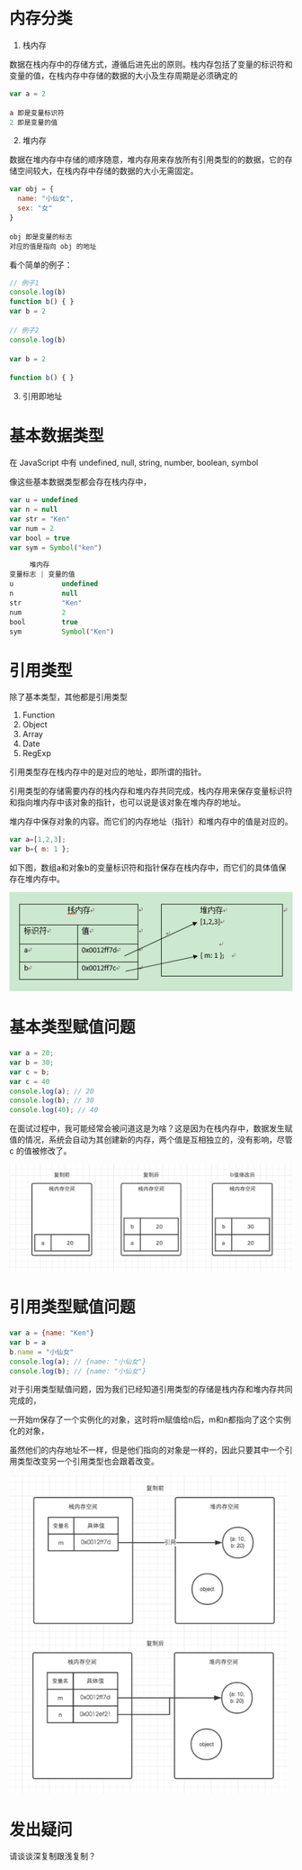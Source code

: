 # 内存分类

1. 栈内存

数据在栈内存中的存储方式，遵循后进先出的原则。栈内存包括了变量的标识符和变量的值，在栈内存中存储的数据的大小及生存周期是必须确定的

```js
var a = 2

a 即是变量标识符
2 即是变量的值
```

2. 堆内存

数据在堆内存中存储的顺序随意，堆内存用来存放所有引用类型的的数据，它的存储空间较大，在栈内存中存储的数据的大小无需固定。

```js
var obj = {
  name: "小仙女",
  sex: "女"
}

obj 即是变量的标志
对应的值是指向 obj 的地址
```

看个简单的例子：

```js
// 例子1
console.log(b)
function b() { }
var b = 2

// 例子2
console.log(b)

var b = 2

function b() { }
```

3. 引用即地址

# 基本数据类型

在 JavaScript 中有 undefined, null, string, number, boolean, symbol

像这些基本数据类型都会存在栈内存中，

```js
var u = undefined
var n = null
var str = "Ken"
var num = 2
var bool = true
var sym = Symbol("ken")
```

```js
     堆内存
变量标志 | 变量的值
u            undefined
n            null
str          "Ken"
num          2
bool         true
sym          Symbol("Ken")
```

# 引用类型

除了基本类型，其他都是引用类型

1. Function
2. Object
3. Array
4. Date
5. RegExp

引用类型存在栈内存中的是对应的地址，即所谓的指针。

引用类型的存储需要内存的栈内存和堆内存共同完成，栈内存用来保存变量标识符和指向堆内存中该对象的指针，也可以说是该对象在堆内存的地址。

堆内存中保存对象的内容。而它们的内存地址（指针）和堆内存中的值是对应的。

```js
var a=[1,2,3];
var b={ m: 1 }; 
```

如下图，数组a和对象b的变量标识符和指针保存在栈内存中，而它们的具体值保存在堆内存中。

![](https://github.com/zhangxinmei/summary/raw/master/img/p7.png)

# 基本类型赋值问题

```js
var a = 20;
var b = 30;
var c = b;
var c = 40
console.log(a); // 20
console.log(b); // 30
console.log(40); // 40
```

在面试过程中，我可能经常会被问道这是为啥？这是因为在栈内存中，数据发生赋值的情况，系统会自动为其创建新的内存，两个值是互相独立的，没有影响，尽管 c 的值被修改了。

![](https://github.com/zhangxinmei/summary/raw/master/img/p3.png)

# 引用类型赋值问题

```js
var a = {name: "Ken"}
var b = a
b.name = "小仙女"
console.log(a); // {name: "小仙女"}
console.log(b); // {name: "小仙女"}
```
对于引用类型赋值问题，因为我们已经知道引用类型的存储是栈内存和堆内存共同完成的，

一开始m保存了一个实例化的对象，这时将m赋值给n后，m和n都指向了这个实例化的对象，

虽然他们的内存地址不一样，但是他们指向的对象是一样的，因此只要其中一个引用类型改变另一个引用类型也会跟着改变。

![](https://github.com/zhangxinmei/summary/raw/master/img/p4.png)


# 发出疑问

请谈谈深复制跟浅复制？

